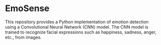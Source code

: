 # EmoSense
This repository provides a Python implementation of emotion detection using a Convolutional Neural Network (CNN) model. The CNN model is trained to recognize facial expressions such as happiness, sadness, anger, etc., from images.
